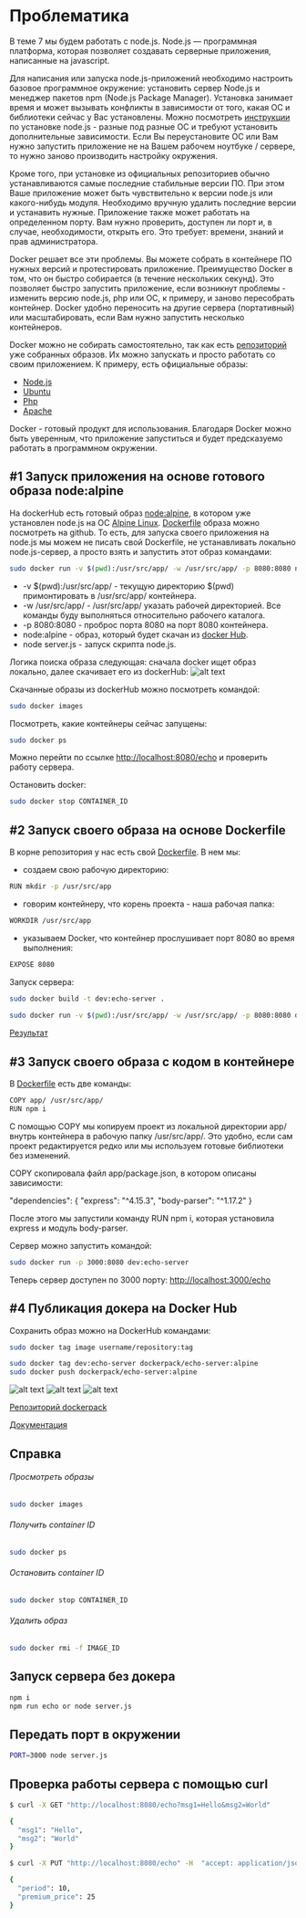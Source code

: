 # Проблематика

В теме 7 мы будем работать с node.js. Node.js — программная платформа, которая позволяет создавать серверные приложения, написанные на javascript.

Для написания или запуска node.js-приложений необходимо настроить базовое программное окружение: установить сервер Node.js и менеджер пакетов npm (Node.js Package Manager). Установка занимает время и может вызывать конфликты в зависимости от того, какая ОС и библиотеки сейчас у Вас установлены. Можно посмотреть [инструкции](https://nodejs.org/uk/download/package-manager/) по установке node.js - разные под разные ОС и требуют установить дополнительные зависимости. Если Вы переустановите ОС или Вам нужно запустить приложение не на Вашем рабочем ноутбуке / сервере, то нужно заново производить настройку окружения.

Кроме того, при установке из официальных репозиториев обычно устанавливаются самые последние стабильные версии ПО. При этом Ваше приложение может быть чувствительно к версии node.js или какого-нибудь модуля. Необходимо вручную удалить последние версии и устанавить нужные. Приложение также может работать на определенном порту. Вам нужно проверить, доступен ли порт и, в случае, необходимости, открыть его. Это требует: времени, знаний и прав администратора.

Docker решает все эти проблемы. Вы можете собрать в контейнере ПО нужных версий и протестировать приложение. Преимущество Docker в том, что он быстро собирается (в течение нескольких секунд). Это позволяет быстро запустить приложение, если возникнут проблемы - изменить версию node.js, php или ОС, к примеру, и заново пересобрать контейнер. Docker удобно переносить на другие сервера (портативный) или масштабировать, если Вам нужно запустить несколько контейнеров.

Docker можно не собирать самостоятельно, так как есть [репозиторий](https://hub.docker.com/) уже собранных образов. Их можно запускать и просто работать со своим приложением. К примеру, есть официальные образы:
 - [Node.js](https://hub.docker.com/_/node/)
 - [Ubuntu](https://hub.docker.com/_/ubuntu/)
 - [Php](https://hub.docker.com/_/php/)
 - [Apache](https://hub.docker.com/_/httpd/)

Docker - готовый продукт для использования. Благодаря Docker можно быть уверенным, что приложение запуститься и будет предсказуемо работать в программном окружении.

## #1 Запуск приложения на основе готового образа node:alpine

На dockerHub есть готовый образ [node:alpine](https://hub.docker.com/_/node/), в котором уже установлен node.js на ОС [Alpine Linux](https://ru.wikipedia.org/wiki/Alpine_Linux). [Dockerfile](https://github.com/nodejs/docker-node/blob/f547c4c7281027d5d90f4665815140126e1f70d5/8.2/alpine/Dockerfile) образа можно посмотреть на github. То есть, для запуска своего приложения на node.js мы можем не писать свой Dockerfile, не устанавливать локально node.js-сервер, а просто взять и запустить этот образ командами:

```bash
sudo docker run -v $(pwd):/usr/src/app/ -w /usr/src/app/ -p 8080:8080 node:alpine npm install && node server.js
```
+ -v $(pwd):/usr/src/app/ - текущую директорию $(pwd) примонтировать в /usr/src/app/ контейнера.
+ -w /usr/src/app/ - /usr/src/app/ указать рабочей директорией. Все команды буду выполняться относительно рабочего каталога.
+ -p 8080:8080 - проброс порта 8080 на порт 8080 контейнера.
+ node:alpine - образ, который будет скачан из [docker Hub](https://hub.docker.com/_/node/).
+ node server.js - запуск скрипта node.js.

Логика поиска образа следующая: сначала docker ищет образ локально, далее скачивает его из dockerHub:
![alt text](http://upload.p97test.fozzytest.ru/img/597ebf0ad2850.png)

Скачанные образы из dockerHub можно посмотреть командой:
```bash
sudo docker images
```
Посмотреть, какие контейнеры сейчас запущены:
```bash
sudo docker ps
```

Можно перейти по ссылке [http://localhost:8080/echo](http://localhost:8080/echo?Anastasia=hello&Andrei=hello&Sergei=hello) и проверить работу сервера.

Остановить docker:
```bash
sudo docker stop CONTAINER_ID
```
## #2 Запуск своего образа на основе Dockerfile

В корне репозитория у нас есть свой [Dockerfile](https://github.com/lyubovmaslyannikova/nodejs/blob/master/Dockerfile).
В нем мы:

+ создаем свою рабочую директорию:

```bash
RUN mkdir -p /usr/src/app
```

+ говорим контейнеру, что корень проекта - наша рабочая папка:

```bash
WORKDIR /usr/src/app
```

+ указываем Docker, что контейнер прослушивает порт 8080 во время выполнения:

```bash
EXPOSE 8080
```
Запуск сервера:

```bash
sudo docker build -t dev:echo-server .
 
sudo docker run -v $(pwd):/usr/src/app/ -w /usr/src/app/ -p 8080:8080 dev:echo-server npm install && npm run echo
```

[Результат](http://localhost:8080/echo?%27%27=%D0%9E%D0%BD%20%D1%81%D0%BA%D0%B0%D0%B7%D0%B0%D0%BB:%20%C2%AB%D0%9F%D0%BE%D0%B5%D1%85%D0%B0%D0%BB%D0%B8!&%27%27=%D0%9E%D0%BD%20%D0%B2%D0%B7%D0%BC%D0%B0%D1%85%D0%BD%D1%83%D0%BB%20%D1%80%D1%83%D0%BA%D0%BE%D0%B9.&%27%27=%D0%A1%D0%BB%D0%BE%D0%B2%D0%BD%D0%BE%20%D0%B2%D0%B4%D0%BE%D0%BB%D1%8C%20%D0%BF%D0%BE%20%D0%9F%D0%B8%D1%82%D0%B5%D1%80%D1%81%D0%BA%D0%BE%D0%B9,%20%D0%9F%D0%B8%D1%82%D0%B5%D1%80%D1%81%D0%BA%D0%BE%D0%B9,&%27%27=%D0%9F%D1%80%D0%BE%D0%BD%D1%91%D1%81%D1%81%D1%8F%20%D0%BD%D0%B0%D0%B4%20%D0%97%D0%B5%D0%BC%D0%BB%D1%91%D0%B9%E2%80%A6)

## #3 Запуск своего образа с кодом в контейнере

В [Dockerfile](https://github.com/lyubovmaslyannikova/nodejs/blob/master/Dockerfile) есть две команды:

```bash
COPY app/ /usr/src/app/
RUN npm i
```

С помощью COPY мы копируем проект из локальной директории app/ внутрь контейнера в рабочую папку /usr/src/app/. Это удобно, если сам проект редактируется редко или мы используем готовые библиотеки без изменений.

COPY скопировала файл app/package.json, в котором описаны зависимости:

  "dependencies": {
    "express": "^4.15.3",
    "body-parser": "^1.17.2"
  }

После этого мы запустили команду RUN npm i, которая установила express и модуль body-parser.

Сервер можно запустить командой:
```bash
sudo docker run -p 3000:8080 dev:echo-server
```
Теперь сервер доступен по 3000 порту:
[http://localhost:3000/echo](http://localhost:3000/echo?domain=fozzy.com&Creation%20Date=1996-04-27T04:00:00Z&Admin%20Email=partners@fozzy.com)

## #4 Публикация докера на Docker Hub

Сохранить образ можно на DockerHub командами:
```bash
sudo docker tag image username/repository:tag

sudo docker tag dev:echo-server dockerpack/echo-server:alpine
sudo docker push dockerpack/echo-server:alpine
```

![alt text](http://upload.p97test.fozzytest.ru/img/597ecef8006b3.png)
![alt text](http://upload.p97test.fozzytest.ru/img/597ecfb47c121.png)
![alt text](http://upload.p97test.fozzytest.ru/img/597ed09377602.png)

[Репозиторий dockerpack](https://hub.docker.com/search/?isAutomated=0&isOfficial=0&page=1&pullCount=0&q=dockerpack&starCount=0)

[Документация](https://docs.docker.com/get-started/part2/#share-your-image)

## Справка
###### Просмотреть образы
```bash
sudo docker images
```

###### Получить container ID
```bash
sudo docker ps
```

###### Остановить container ID
```bash
sudo docker stop CONTAINER_ID
```

###### Удалить образ
```bash
sudo docker rmi -f IMAGE_ID
```

## Запуск сервера без докера
```bash
npm i
npm run echo or node server.js
```

## Передать порт в окружении
```bash
PORT=3000 node server.js
```

## Проверка работы сервера с помощью curl

```bash
$ curl -X GET "http://localhost:8080/echo?msg1=Hello&msg2=World"

{
  "msg1": "Hello",
  "msg2": "World"
}

$ curl -X PUT "http://localhost:8080/echo" -H  "accept: application/json" -H  "content-type: application/json" -d "{  \"period\": 10,  \"premium_price\": 25}"

{
  "period": 10,
  "premium_price": 25
}

```

